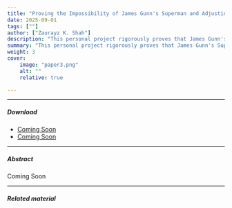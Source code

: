 ```yaml
---
title: "Proving the Impossibility of James Gunn's Superman and Adjusting Our Reality to Allow its Plausibility: A Fictional Analysis of DC using General Relativity " 
date: 2025-09-01
tags: [""]
author: ["Zaurayz K. Shah"]
description: "This personal project rigorously proves that James Gunn's Superman cannot exist within the framework of our universe as allowed by our understanding of Physics. It adjusts our current equations, constants and reality to allow the character to have a plausible existence, and explores how the unvierse would look like under those theoretical paramaters" 
summary: "This personal project rigorously proves that James Gunn's Superman cannot exist within the framework of our universe as allowed by our understanding of Physics. It adjusts our current equations, constants and reality to allow the character to have a plausible existence, and explores how the unvierse would look like under those theoretical paramaters"
weight: 3 
cover:
    image: "paper3.png"
    alt: ""
    relative: true

---
```


---

##### Download

+ [Coming Soon]()
+ [Coming Soon]()

---

##### Abstract

Coming Soon

---

##### Related material

